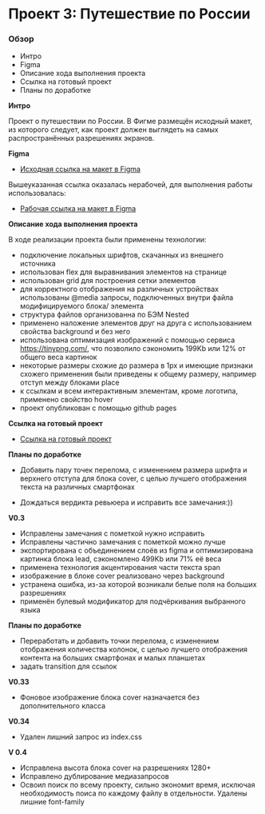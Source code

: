# Проект 3: Путешествие по России

### Обзор
* Интро
* Figma
* Описание хода выполнения проекта
* Ссылка на готовый проект
* Планы по доработке

**Интро**

 Проект о путешествии по России.
В Фигме размещён исходный макет, из которого следует, как проект должен выглядеть на самых распространённых разрешениях экранов.

**Figma**

* [Исходная ссылка на макет в Figma](https://www.figma.com/file/OyRWEjU6wBwRe1hapzQoLx/Sprint-3%3A-Russia-%2F-desktop-%2B-mobile?node-id=28503%3A0) 

Вышеуказанная ссылка оказалась нерабочей, для выполнения работы использовалась: 
* [Рабочая ссылка на макет в Figma](https://www.figma.com/file/5S2WSbEFL6awjVWJ0NWL8Q/Sprint-3_-Russia-_-desktop-%2B-mobile?node-id=63326%3A0)

**Описание хода выполнения проекта**

В ходе реализации проекта были применены технологии:
- подключение локальных шрифтов, скачанных из внешнего источника
- использован flex для выравнивания элементов на странице
- использован grid для построения сетки элементов 
- для корректного отображения на различных устройствах использованы @media запросы, подключенных внутри файла модифицируемого блока/ элемента
- структура файлов организованна по БЭМ Nested
- применено наложение элементов друг на друга с использованием свойства background и без него
- использована оптимизация изображений с помощью сервиса https://tinypng.com/, что позволило сэкономить 199Kb или 12% от общего веса картинок
- некоторые размеры схожие до размера в 1px и имеющие признаки схожего применения были приведены к общему размеру, например отступ между блоками place
- к ссылкам и всем интерактивным элементам, кроме логотипа, применено свойство hover
- проект опубликован с помощью github pages

**Ссылка на готовый проект**

* [Ссылка на готовый проект](https://leonid-tula.github.io/russian-travel/)

**Планы по доработке**
* Добавить пару точек перелома, с изменением размера шрифта и верхнего отступа для блока cover, с целью лучшего отображения текста на различных смартфонах 

* Дождаться вердикта ревьюера и исправить все замечания:))

**V0.3**

- Исправлены замечания с пометкой нужно исправить
- Исправлены частично замечания с пометкой можно лучше
- экспортирована с объединением слоёв из figma и оптимизирована картинка блока lead, сэкономлено 499Kb или 71% её веса
- применена технология акцентирования части текста span
- изображение в блоке cover реализовано через background
- устранена ошибка, из-за которой возникали белые поля на больших разрешениях
- применён булевый модификатор для подчёркивания выбранного языка

**Планы по доработке**
- Переработать и добавить точки перелома, с изменением отображения количества колонок, с целью лучшего отображения контента на больших смартфонах и малых планшетах
- задать transition для ссылок

**V0.33**

- Фоновое изображение блока cover назначается без дополнительного класса

**V0.34**

- Удален лишний запрос из index.css

**V 0.4**
- Исправлена высота блока cover на разрешениях 1280+
- Исправлено дублирование медиазапросов
- Освоил поиск по всему проекту, сильно экономит время, исключая необходимость поиса по каждому файлу в отдельности. Удалены лишние font-family